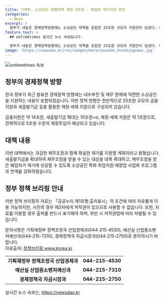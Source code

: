 ```yaml
---
title: 기재부, 소상공인 종합대책 재정 5조원 - 확실한 재기지원 방안
categories:
  - News
excerpt: >
  정부가 내놓은 경제정책방향에는 소상공인 대책을 포함한 25조원 규모의 지원안이 담겼다. 이번 대책은 새출발기금을 확대하고, 채무조정을 받은 폐업자를 위해 특화된 지원 프로그램을 마련하며, 재기를 지원하겠다는 계획이다. 금융지원과 재정·세제 지원 등을 통해 소상공인과 자영업자들을 지원할 것으로 보인다.
feature_text: >
  ## ontimetimes 실시간 뉴스 속보입니다.

  정부가 내놓은 경제정책방향에는 소상공인 대책을 포함한 25조원 규모의 지원안이 담겼다. 이번 대책은 새출발기금을 확대하고, 채무조정을 받은 폐업자를 위해 특화된 지원 프로그램을 마련하며, 재기를 지원하겠다는 계획이다. 금융지원과 재정·세제 지원 등을 통해 소상공인과 자영업자들을 지원할 것으로 보인다.
image: 'https://newsdao.kr/res/images/meta/newsdao_breakingnews.jpg'
---
```


<p><img src="https://newsdao.kr/res/images/meta/newsdao_breakingnews.jpg" alt="ontimetimes 속보" /></p>

<h2 data-ke-size="size26">정부의 경제정책 방향</h2>

<p>한국 정부가 최근 발표한 경제정책 방향에는 내수부진 및 채무 문제에 직면한 소상공인을 지원하는 내용이 포함되었습니다. 이번 정책 방향은 전반적으로 25조원 규모의 금융지원과 새출발기금 등을 활용한 재정·세제 지원으로 구성되어 있습니다.</p>

<p data-ke-size="size16">금융지원은 약 14조원, 새출발기금 확대는 10조원+α, 재정·세제 지원은 약 1조원으로, 전체적으로 5조원 수준의 재정투입이 예상되고 있습니다.</p>

<h2 data-ke-size="size26">대책 내용</h2>

<p>이번 대책에서는 과감한 채무조정과 함께 확실한 재기를 지원할 계획이라고 밝혔습니다. 새출발기금을 확대하여 채무조정을 받을 수 있는 대상을 대폭 확대하고, 채무조정을 받은 폐업자가 재기에 성공할 수 있도록 소상공인 특화 취업지원·재창업 사업화 프로그램과 연계를 강화하였습니다.</p>

<h2 data-ke-size="size26">정부 정책 브리핑 안내</h2>

<p>이번 정책 브리핑의 자료는 「공공누리 제1유형:출처표시」의 조건에 따라 자유롭게 이용 가능하지만, 사진의 경우 제3자에게 저작권이 있으므로 사용할 수 없습니다. 또한, 자료를 이용할 경우 출처를 반드시 표기해야 하며, 위반 시 저작권법에 따라 처벌될 수 있습니다.</p>

<p>문의사항은 기획재정부 정책조정국 산업경제과(044-215-4530), 예산실 산업중소벤처예산과(044-215-7310), 경제정책국 자금시장과(044-215-2750)로 문의하시기 바랍니다. <br>
자료출처: <a href="www.korea.kr">정책브리핑 www.korea.kr</a></p>

<table>
  <tr>
    <td style="text-align: center; height: 17px;"><b>기획재정부 정책조정국 산업경제과</b></td>
    <td style="text-align: center; height: 17px;"><b>044-215-4530</b></td>
  </tr>
  <tr>
    <td style="text-align: center; height: 17px;"><b>예산실 산업중소벤처예산과</b></td>
    <td style="text-align: center; height: 17px;"><b>044-215-7310</b></td>
  </tr>
  <tr>
    <td style="text-align: center; height: 17px;"><b>경제정책국 자금시장과</b></td>
    <td style="text-align: center; height: 17px;"><b>044-215-2750</b></td>
  </tr>
</table>

<p data-ke-size="size16"></p>
실시간 뉴스 속보는, <a href="https://newsdao.kr" rel="dofollow">https://newsdao.kr</a>


